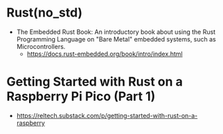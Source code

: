 # Rust(no_std)
- The Embedded Rust Book: An introductory book about using the Rust Programming Language on "Bare Metal" embedded systems, such as Microcontrollers.
  - https://docs.rust-embedded.org/book/intro/index.html

# Getting Started with Rust on a Raspberry Pi Pico (Part 1)
- https://reltech.substack.com/p/getting-started-with-rust-on-a-raspberry
